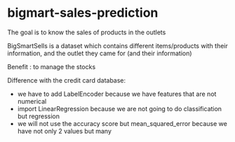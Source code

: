 # bigmart-sales-prediction
The goal is to know the sales of products in the outlets


BigSmartSells is a dataset which contains different items/products with their information, and the outlet they came for (and their information)

Benefit : to manage the stocks

Difference with the credit card database:
- we have to add LabelEncoder because we have features that are not numerical
- import LinearRegression because we are not going to do classification but regression
- we will not use the accuracy score but mean_squared_error because we have not only 2 values but many
